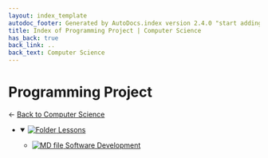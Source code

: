 ```yaml
---
layout: index_template
autodoc_footer: Generated by AutoDocs.index version 2.4.0 "start adding backlinks" ⓒ Starwort, 2020
title: Index of Programming Project | Computer Science
has_back: true
back_link: ..
back_text: Computer Science
---
```


# **Programming Project**

← [Back to Computer Science](..)

- <details open><summary><a href='./lessons'><img title='Folder' src='https://starwort.github.io/computer-science/icon-folder.png'> Lessons</a></summary>

  - [![MD file](https://img.icons8.com/windows/512/03dac6/regular-document.png) Software Development](./lessons/software_development.html)

  </details>
